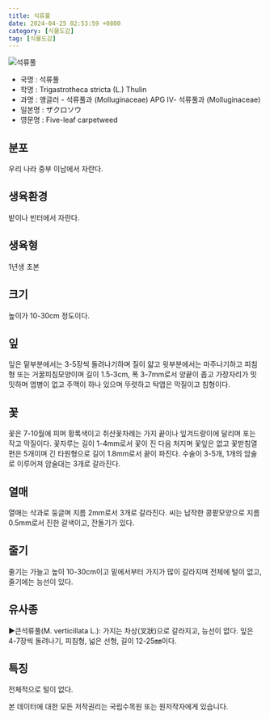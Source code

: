 ```yaml
---
title: 석류풀
date: 2024-04-25 02:53:59 +0800
category: [식물도감]
tag: [식물도감]
---
```




![석류풀](/fileUpload/plants/basic/Molluginaceae/Mollugo/13285/1_th2.JPG)
- 국명 : 석류풀
- 학명 : Trigastrotheca stricta (L.) Thulin
- 과명 : 앵글러 - 석류풀과 (Molluginaceae) APG Ⅳ- 석류풀과 (Molluginaceae)
- 일본명 : ザクロソウ
- 영문명 : Five-leaf carpetweed


## 분포
우리 나라 중부 이남에서 자란다.
## 생육환경
밭이나 빈터에서 자란다.
## 생육형
1년생 초본
## 크기
높이가 10-30cm 정도이다.
## 잎
잎은 밑부분에서는 3-5장씩 돌려나기하며 질이 얇고 윗부분에서는 마주나기하고 피침형 또는 거꿀피침모양이며 길이 1.5-3cm, 폭 3-7mm로서 양끝이 좁고 가장자리가 밋밋하며 엽병이 없고 주맥이 하나 있으며 뚜렷하고 탁엽은 막질이고 침형이다.
## 꽃
꽃은 7-10월에 피며 황록색이고 취산꽃차례는 가지 끝이나 잎겨드랑이에 달리며 포는 작고 막질이다. 꽃자루는 길이 1-4mm로서 꽃이 진 다음 처지며 꽃잎은 없고 꽃받침열편은 5개이며 긴 타원형으로 길이 1.8mm로서 끝이 파진다. 수술이 3-5개, 1개의 암술로 이루어져 암술대는 3개로 갈라진다.
## 열매
열매는 삭과로 둥글며 지름 2mm로서 3개로 갈라진다. 씨는 납작한 콩팥모양으로 지름 0.5mm로서 진한 갈색이고, 잔돌기가 있다.
## 줄기
줄기는 가늘고 높이 10-30cm이고 밑에서부터 가지가 많이 갈라지며 전체에 털이 없고, 줄기에는 능선이 있다.
## 유사종
▶큰석류풀(M. verticillata L.): 가지는 차상(叉狀)으로 갈라지고, 능선이 없다. 잎은 4-7장씩 돌려나기, 피침형, 넓은 선형, 길이 12-25㎜이다.
## 특징
전체적으로 털이 없다.






본 데이터에 대한 모든 저작권리는 국립수목원 또는 원저작자에게 있습니다.
